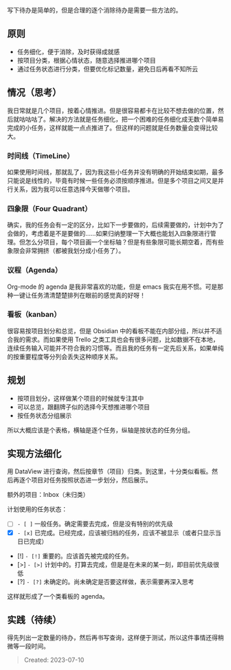 写下待办是简单的，但是合理的逐个消除待办是需要一些方法的。

## 原则

- 任务细化，便于消除，及时获得成就感
- 按项目分类，根据心情状态，随意选择推进哪个项目
- 通过任务状态进行分类，但要优化标记数量，避免日后再看不知所云

## 情况（思考）

我日常就是几个项目，按着心情推进。但是很容易都卡在比较不想去做的位置，然后就咕咕咕了。解决的方法就是任务细化，把一个困难的任务细化成无数个简单易完成的小任务，这样就能一点点推进了。但这样的问题就是任务数量会变得比较大。

### 时间线（TimeLine）

如果使用时间线，那就乱了，因为我这些小任务并没有明确的开始结束如期，最多只能说是线性的，毕竟有时候一些任务必须按顺序推进。但是多个项目之间又是并行关系，因为我可以任意选择今天做哪个项目。

### 四象限（Four Quadrant）

确实，我的任务会有一定的区分，比如下一步要做的，后续需要做的，计划中为了会做的，考虑着是不是要做的……如果归纳整理一下大概也能划入四象限进行管理。但怎么分项目，每个项目画一个坐标轴？但是有些象限可能长期空着，而有些象限会非常拥挤（都被我划分成小任务了）。

### 议程（Agenda）

Org-mode 的 agenda 是我非常喜欢的功能，但是 emacs 我实在用不惯。可是那种一键让任务清清楚楚排列在眼前的感觉真的好呀！

### 看板（kanban）

很容易按项目划分和总览，但是 Obsidian 中的看板不能在内部分组，所以并不适合我的需求。而如果使用 Trello 之类工具也会有很多问题，比如数据不在本地，连续任务输入可能并不符合我的习惯等。而且我的任务有一定先后关系，如果单纯的按重要程度等分列会丢失这种顺序关系。

## 规划

- 按项目划分，这样做某个项目的时候就专注其中
- 可以总览，跟翻牌子似的选择今天想推进哪个项目
- 按任务状态分组展示

所以大概应该是个表格，横轴是逐个任务，纵轴是按状态的任务分组。

## 实现方法细化

用 DataView 进行查询，然后按章节（项目）归类。到这里，十分类似看板。然后再逐个项目对任务按照状态进一步划分，然后展示。

额外的项目：Inbox（未归类）

计划使用的任务状态：

- [ ] `- [ ]` 一般任务。确定需要去完成，但是没有特别的优先级
- [x] `- [x]` 已完成。已经完成，应该被归档的任务，应该不被显示（或者只显示当日已完成）
- [!]  `- [!]` 重要的。应该首先被完成的任务。
- [>]  `- [>]` 计划中的。打算去完成，但是是在未来的某一刻，即目前优先级很低
- [?] `- [?]` 未确定的。尚未确定是否要这样做，表示需要再深入思考

这样就形成了一个类看板的 agenda。

## 实践（待续）

得先列出一定数量的待办，然后再书写查询，这样便于测试，所以这件事情还得稍微等一段时间。



> Created: 2023-07-10